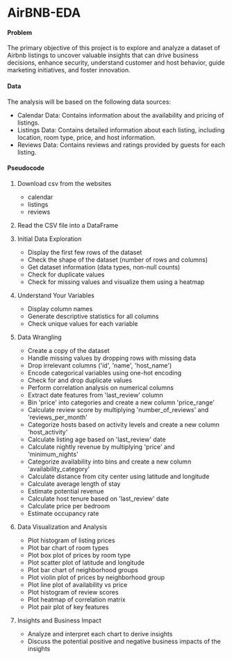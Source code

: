 # AirBNB-EDA

#### Problem
The primary objective of this project is to explore and analyze a dataset of Airbnb listings to uncover valuable insights that can drive business decisions, enhance security, understand customer and host behavior, guide marketing initiatives, and foster innovation.

#### Data
The analysis will be based on the following data sources:</br>
   - Calendar Data: Contains information about the availability and pricing of listings.</br>
   - Listings Data: Contains detailed information about each listing, including location, room type, price, and host information.</br>
   - Reviews Data: Contains reviews and ratings provided by guests for each listing.</br>

#### Pseudocode
1. Download csv from the websites
   - calendar
   - listings
   - reviews

2. Read the CSV file into a DataFrame

3. Initial Data Exploration
   - Display the first few rows of the dataset
   - Check the shape of the dataset (number of rows and columns)
   - Get dataset information (data types, non-null counts)
   - Check for duplicate values
   - Check for missing values and visualize them using a heatmap

4. Understand Your Variables
   - Display column names
   - Generate descriptive statistics for all columns
   - Check unique values for each variable

5. Data Wrangling
   - Create a copy of the dataset
   - Handle missing values by dropping rows with missing data
   - Drop irrelevant columns ('id', 'name', 'host_name')
   - Encode categorical variables using one-hot encoding
   - Check for and drop duplicate values
   - Perform correlation analysis on numerical columns
   - Extract date features from 'last_review' column
   - Bin 'price' into categories and create a new column 'price_range'
   - Calculate review score by multiplying 'number_of_reviews' and 'reviews_per_month'
   - Categorize hosts based on activity levels and create a new column 'host_activity'
   - Calculate listing age based on 'last_review' date
   - Calculate nightly revenue by multiplying 'price' and 'minimum_nights'
   - Categorize availability into bins and create a new column 'availability_category'
   - Calculate distance from city center using latitude and longitude
   - Calculate average length of stay
   - Estimate potential revenue
   - Calculate host tenure based on 'last_review' date
   - Calculate price per bedroom
   - Estimate occupancy rate

6. Data Visualization and Analysis
   - Plot histogram of listing prices
   - Plot bar chart of room types
   - Plot box plot of prices by room type
   - Plot scatter plot of latitude and longitude
   - Plot bar chart of neighborhood groups
   - Plot violin plot of prices by neighborhood group
   - Plot line plot of availability vs price
   - Plot histogram of review scores
   - Plot heatmap of correlation matrix
   - Plot pair plot of key features

7. Insights and Business Impact
   - Analyze and interpret each chart to derive insights
   - Discuss the potential positive and negative business impacts of the insights
